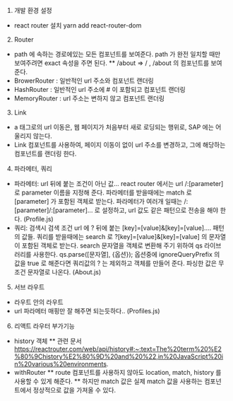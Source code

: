 1. 개발 환경 설정
- react router 설치 yarn add react-router-dom

2. Router
- path 에 속하는 경로에있는 모든 컴포넌트를 보여준다. path 가 완전 일치할 때만 보여주려면 exact 속성을 주면 된다.
** /about => / , /about 의 컴포넌트를 보여준다. 
- BrowerRouter : 일반적인 url 주소와 컴포넌트 랜더링
- HashRouter : 일반적인 url 주소에 # 이 포함되고 컴포넌트 랜더링
- MemoryRouter : url 주소는 변하지 않고 컴포넌트 랜더링

3. Link
- a 태그로의 url 이동은, 웹 페이지가 처음부터 새로 로딩되는 행위로, SAP 에는 어울리지 않는다.
- Link 컴포넌트를 사용하여, 페이지 이동이 없이 url 주소를 변경하고, 그에 해당하는 컴포넌트를 랜더링 한다.

4. 파라메터, 쿼리
- 파라메터: url 뒤에 붙는 조건이 아닌 값... react router 에서는 url /:[parameter] 로 parameter 이름을 지정해 준다.
    파라메터를 받을때에는 match 로 [parameter] 가 포함된 객체로 받는다. 
    파라메터가 여러개 일때는 /:[parameter]/:[parameter]... 로 설정하고, url 값도 같은 패턴으로 전송을 해야 한다.
    (Profile.js)
- 쿼리: 검색시 검색 조건 url 에 ? 뒤에 붙는 [key]=[value]&[key]=[value].... 패턴의 값들.
    쿼리를 받을때에는 search 로 ?[key]=[value]&[key]=[value] 의 문자열이 포함된 객체로 받는다.
    search 문자열을 객체로 변환해 주기 위하여 qs 라이브러리를 사용한다. 
    qs.parse([문자열], {옵션}); 
    옵션중에 ignoreQueryPrefix 의 값을 true 로 해준다면 쿼리값의 ? 는 제외하고 객체를 만들어 준다. 
    파싱한 값은 무조건 문자열로 나온다. (About.js)

5. 서브 라우트
- 라우트 안의 라우트
- url 파라메터 매핑만 잘 해주면 되는듯하다.. (Profiles.js)

6. 리액트 라우터 부가기능
- history 객체
** 관련 문서 https://reactrouter.com/web/api/history#:~:text=The%20term%20%E2%80%9Chistory%E2%80%9D%20and%20%22,in%20JavaScript%20in%20various%20environments.
- withRouter
** route 컴포넌트를 사용하지 않아도 location, match, history 를 사용할 수 있게 해준다.
** 하지만 match 값은 실제 match 값을 사용하는 컴포넌트에서 정상적으로 값을 가져올 수 있다.